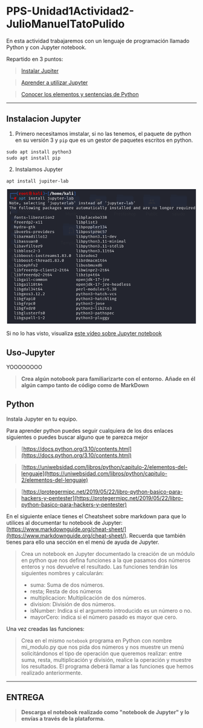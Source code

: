 # PPS-Unidad1Actividad2-JulioManuelTatoPulido
En esta actividad trabajaremos con un lenguaje de programación llamado Python y con Jupyter notebook.

Repartido en 3 puntos:

> [Instalar Jupiter](#Instalacion-Jupyter)

> [Aprender a utilizar Jupyter](#Uso-Jupyter)

> [Conocer los elementos y sentencias de Python](#Python) 
---
## Instalacion Jupyter

1. Primero necesitamos imstalar, si no las tenemos, el paquete de python en su versión 3 y ``pip`` que es un gestor de paquetes escritos en python.
~~~
sudo apt install python3
sudo apt install pip
~~~

2. Instalamos Jupyter

~~~
apt install jupiter-lab
~~~

<div align="center">
  <img src="1.png" width="500">
</div>
 
Si no lo has visto, visualiza [este vídeo sobre Jupyter notebook](https://youtu.be/6Vr9ZUntCyE) 

## Uso-Jupyter

YOOOOOOOO

> __Crea algún notobook para familiarizarte con el entorno.__
> __Añade en él algún campo tanto de código como de MarkDown__

## Python

Instala Jupyter en tu equipo.

Para aprender python puedes seguir cualquiera de los dos enlaces siguientes o puedes buscar alguno que te parezca mejor

>[https://docs.python.org/3.10/contents.html](https://docs.python.org/3.10/contents.html)

>[https://uniwebsidad.com/libros/python/capitulo-2/elementos-del-lenguaje](https://uniwebsidad.com/libros/python/capitulo-2/elementos-del-lenguaje)

>[https://protegermipc.net/2019/05/22/libro-python-basico-para-hackers-y-pentester](https://protegermipc.net/2019/05/22/libro-python-basico-para-hackers-y-pentester)

En el siguiente enlace tienes el Cheatsheet sobre markdown para que lo utilices al documentar tu notebook de Jupyter: [https://www.markdownguide.org/cheat-sheet/](https://www.markdownguide.org/cheat-sheet/). Recuerda que también tienes para ello una sección en el menú de ayuda de Jupyter.

>Crea un notebook en Jupyter documentado la creación de un módulo en python que nos defina funciones a la que pasamos dos números enteros y nos devuelve el resultado. Las funciones tendrán los siguientes nombres y calcularán:
> * suma: Suma de dos números.
> * resta; Resta de dos números
> * multiplicacion: Multiplicación de dos números.
> * division: División de dos números.
> * isNumber: Indica si el argumento introducido es un número o no.
> * mayorCero: indica si el número pasado es mayor que cero.

Una vez creadas las funciones:

> Crea en el mismo ``notebook`` programa en Python con nombre mi_modulo.py que nos pida dos números y nos muestre un menú solicitándonos el tipo de operación que queremos realizar: entre suma, resta, multiplicación y división, realice la operación y muestre los resultados. El programa deberá llamar a las funciones que hemos realizado anteriormente.


---
## ENTREGA

>__Descarga el notebook realizado como "notebook de Jupyter" y lo envías a través de la plataforma.__